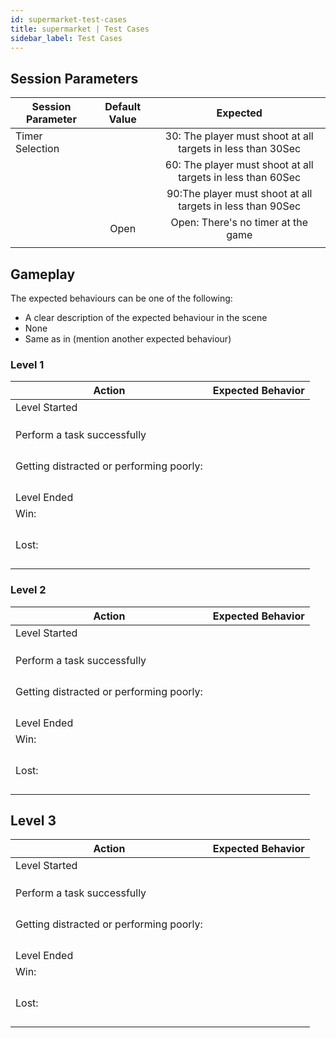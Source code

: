 ```yaml
---
id: supermarket-test-cases
title: supermarket | Test Cases
sidebar_label: Test Cases
---
```


## Session Parameters

| Session Parameter     	| Default Value 	|          Expected          	|
|-----------------------	|:-------------:	|:--------------------------:	|
|   Timer Selection       |                   	| 30: The player must shoot at all targets in less than 30Sec                         	|
|                         |                     | 60: The player must shoot at all targets in less than 60Sec       	        |
|                         |                     | 90:The player must shoot at all targets in less than 90Sec            	            |
|                         |        Open         | Open: There's no timer at the game              	        |  	|            	|       
|                         |                     |      



## Gameplay

The expected behaviours can be one of the following:
- A clear description of the expected behaviour in the scene
- None
- Same as in (mention another expected behaviour)

### Level 1

| Action                                   	|                                Expected Behavior                                	|
|------------------------------------------	|:----------------------------------------------------------------------:	|
| Level Started                           |   |                                                     
|                                       	|                                                      	|
|                                       	|       	|
|                                        	|                                                            |
| Perform a task successfully             |                                              |
|                                       	|                                          	|
|                                       	|                                                              	|
|                                       	|                                      	|
|                                       	|                                                    	|
| Getting distracted or performing poorly: 	|                                                      	|
|                                       	|                                                       	|
|                                       	|                                            	|
|                                       	|                                                       	|
|                                       	|                                                   	|
| Level Ended                              |	                                                                                   |
|   Win:                                     |                                                      	|
|                                       	|                                                  	|
|                                       	|                                                	|
|                                       	|                                                 	|
|                                       	|  |
|   Lost:                                 |                                                         	|
|                                       	|                                                      	|
|                                       	|                                                       	|
|                                       	|                                               	|
|                                       	|  |

### Level 2

| Action                                   	|                                Expected Behavior                                	|
|------------------------------------------	|:----------------------------------------------------------------------:	|
| Level Started                            	|                                                         	|
|                                       	|                                                   	|
|                                       	|                                                        	|
|                                       	|                                                      	|
| Perform a task successfully              	|                                       	|
|                                       	|                                                      	|
|                                       	|                                                      	|
|                                       	|                                                        	|
|                                       	|                                                      	|
| Getting distracted or performing poorly: 	|                                                      	|
|                                       	|                                                    	|
|                                       	|                                                  	|
|                                       	|                                                   	|
|                                       	|                                        	|
| Level Ended                              |	                                                                                   |
|   Win:                                     |                                                    	|
|                                       	|                                                    	|
|                                       	|                                                          	|
|                                       	|                                            	|
|                                       	|  |
|   Lost:                                 |                                                       	|
|                                       	|                                                     	|
|                                       	|                                                        	|
|                                       	|                                             	|
|                                       	|                             |

## Level 3

| Action                                   	|                                Expected Behavior                                	|
|------------------------------------------	|:----------------------------------------------------------------------:	|
| Level Started                            	|                                                          	|
|                                       	|                                                          	|
|                                       	|                                                 	|
|                                       	| 
| Perform a task successfully              	|                                                      	|
|                                       	|                                    	|
|                                       	|                                               	|
|                                       	|                                                        	|
|                                       	|                                       |
| Getting distracted or performing poorly: 	|                                                     	|
|                                       	|                                                        	|
|                                       	|                                                     	|
|                                       	|                                                        	|
|                                       	|                                                      	|
| Level Ended                              |	                                                                                   |
|   Win:                                     |                                                   	|
|                                       	|                                                   	|
|                                       	|                                                          	|
|                                       	|                                              	|
|                                       	|  |
|   Lost:                                 |                                                     	|
|                                       	|                                       	|
|                                       	|                                               	|
|                                       	|                                                      	                                             	|
|                                       	|                         |
